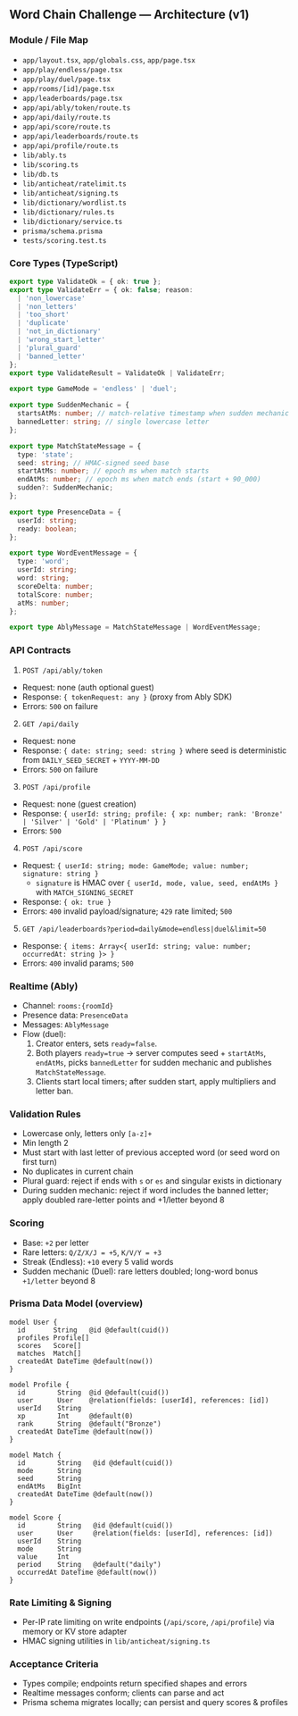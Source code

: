 ## Word Chain Challenge — Architecture (v1)

### Module / File Map
- `app/layout.tsx`, `app/globals.css`, `app/page.tsx`
- `app/play/endless/page.tsx`
- `app/play/duel/page.tsx`
- `app/rooms/[id]/page.tsx`
- `app/leaderboards/page.tsx`
- `app/api/ably/token/route.ts`
- `app/api/daily/route.ts`
- `app/api/score/route.ts`
- `app/api/leaderboards/route.ts`
- `app/api/profile/route.ts`
- `lib/ably.ts`
- `lib/scoring.ts`
- `lib/db.ts`
- `lib/anticheat/ratelimit.ts`
- `lib/anticheat/signing.ts`
- `lib/dictionary/wordlist.ts`
- `lib/dictionary/rules.ts`
- `lib/dictionary/service.ts`
- `prisma/schema.prisma`
- `tests/scoring.test.ts`

### Core Types (TypeScript)
```ts
export type ValidateOk = { ok: true };
export type ValidateErr = { ok: false; reason: 
  | 'non_lowercase'
  | 'non_letters'
  | 'too_short'
  | 'duplicate'
  | 'not_in_dictionary'
  | 'wrong_start_letter'
  | 'plural_guard'
  | 'banned_letter'
};
export type ValidateResult = ValidateOk | ValidateErr;

export type GameMode = 'endless' | 'duel';

export type SuddenMechanic = {
  startsAtMs: number; // match-relative timestamp when sudden mechanic begins (~60s remaining)
  bannedLetter: string; // single lowercase letter
};

export type MatchStateMessage = {
  type: 'state';
  seed: string; // HMAC-signed seed base
  startAtMs: number; // epoch ms when match starts
  endAtMs: number; // epoch ms when match ends (start + 90_000)
  sudden?: SuddenMechanic;
};

export type PresenceData = {
  userId: string;
  ready: boolean;
};

export type WordEventMessage = {
  type: 'word';
  userId: string;
  word: string;
  scoreDelta: number;
  totalScore: number;
  atMs: number;
};

export type AblyMessage = MatchStateMessage | WordEventMessage;
```

### API Contracts

1) `POST /api/ably/token`
- Request: none (auth optional guest)
- Response: `{ tokenRequest: any }` (proxy from Ably SDK)
- Errors: `500` on failure

2) `GET /api/daily`
- Request: none
- Response: `{ date: string; seed: string }` where seed is deterministic from `DAILY_SEED_SECRET` + `YYYY-MM-DD`
- Errors: `500` on failure

3) `POST /api/profile`
- Request: none (guest creation)
- Response: `{ userId: string; profile: { xp: number; rank: 'Bronze' | 'Silver' | 'Gold' | 'Platinum' } }`
- Errors: `500`

4) `POST /api/score`
- Request: `{ userId: string; mode: GameMode; value: number; signature: string }`
  - `signature` is HMAC over `{ userId, mode, value, seed, endAtMs }` with `MATCH_SIGNING_SECRET`
- Response: `{ ok: true }`
- Errors: `400` invalid payload/signature; `429` rate limited; `500`

5) `GET /api/leaderboards?period=daily&mode=endless|duel&limit=50`
- Response: `{ items: Array<{ userId: string; value: number; occurredAt: string }> }`
- Errors: `400` invalid params; `500`

### Realtime (Ably)
- Channel: `rooms:{roomId}`
- Presence data: `PresenceData`
- Messages: `AblyMessage`
- Flow (duel):
  1. Creator enters, sets `ready=false`.
  2. Both players `ready=true` → server computes seed + `startAtMs`, `endAtMs`, picks `bannedLetter` for sudden mechanic and publishes `MatchStateMessage`.
  3. Clients start local timers; after sudden start, apply multipliers and letter ban.

### Validation Rules
- Lowercase only, letters only `[a-z]+`
- Min length 2
- Must start with last letter of previous accepted word (or seed word on first turn)
- No duplicates in current chain
- Plural guard: reject if ends with `s` or `es` and singular exists in dictionary
- During sudden mechanic: reject if word includes the banned letter; apply doubled rare-letter points and +1/letter beyond 8

### Scoring
- Base: `+2` per letter
- Rare letters: `Q/Z/X/J = +5`, `K/V/Y = +3`
- Streak (Endless): `+10` every 5 valid words
- Sudden mechanic (Duel): rare letters doubled; long-word bonus `+1/letter` beyond 8

### Prisma Data Model (overview)
```prisma
model User {
  id       String   @id @default(cuid())
  profiles Profile[]
  scores   Score[]
  matches  Match[]
  createdAt DateTime @default(now())
}

model Profile {
  id        String  @id @default(cuid())
  user      User    @relation(fields: [userId], references: [id])
  userId    String
  xp        Int     @default(0)
  rank      String  @default("Bronze")
  createdAt DateTime @default(now())
}

model Match {
  id        String   @id @default(cuid())
  mode      String
  seed      String
  endAtMs   BigInt
  createdAt DateTime @default(now())
}

model Score {
  id        String   @id @default(cuid())
  user      User     @relation(fields: [userId], references: [id])
  userId    String
  mode      String
  value     Int
  period    String   @default("daily")
  occurredAt DateTime @default(now())
}
```

### Rate Limiting & Signing
- Per-IP rate limiting on write endpoints (`/api/score`, `/api/profile`) via memory or KV store adapter
- HMAC signing utilities in `lib/anticheat/signing.ts`

### Acceptance Criteria
- Types compile; endpoints return specified shapes and errors
- Realtime messages conform; clients can parse and act
- Prisma schema migrates locally; can persist and query scores & profiles


